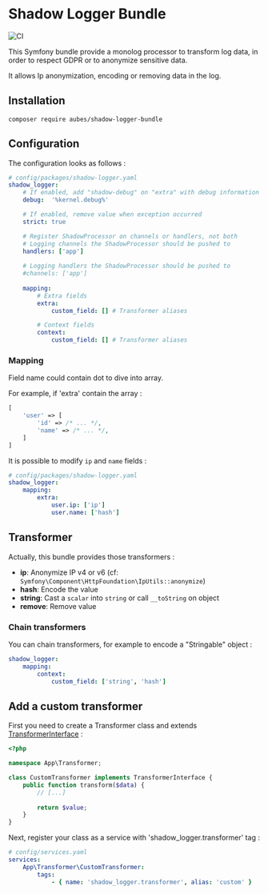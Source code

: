 # Shadow Logger Bundle

![CI](https://github.com/aubes/shadow-logger-bundle/actions/workflows/php.yml/badge.svg)

This Symfony bundle provide a monolog processor to transform log data, in order to respect GDPR or to anonymize sensitive data.

It allows Ip anonymization, encoding or removing data in the log.

## Installation

```shell
composer require aubes/shadow-logger-bundle
```

## Configuration

The configuration looks as follows :

```yaml
# config/packages/shadow-logger.yaml
shadow_logger:
    # If enabled, add "shadow-debug" on "extra" with debug information when exception occurred
    debug:  '%kernel.debug%'

    # If enabled, remove value when exception occurred
    strict: true

    # Register ShadowProcessor on channels or handlers, not both
    # Logging channels the ShadowProcessor should be pushed to
    handlers: ['app']
    
    # Logging handlers the ShadowProcessor should be pushed to
    #channels: ['app']
    
    mapping:
        # Extra fields
        extra:
            custom_field: [] # Transformer aliases

        # Context fields
        context:
            custom_field: [] # Transformer aliases
```

### Mapping

Field name could contain dot to dive into array.

For example, if 'extra' contain the array :

```php
[
    'user' => [
        'id' => /* ... */,
        'name' => /* ... */,
    ]
]
```

It is possible to modify `ip` and `name` fields  :

```yaml
# config/packages/shadow-logger.yaml
shadow_logger:
    mapping:
        extra:
            user.ip: ['ip']
            user.name: ['hash']
```

## Transformer

Actually, this bundle provides those transformers :
 * **ip**: Anonymize IP v4 or v6 (cf: `Symfony\Component\HttpFoundation\IpUtils::anonymize`)
 * **hash**: Encode the value
 * **string**: Cast a `scalar` into `string` or call `__toString` on object
 * **remove**: Remove value

### Chain transformers

You can chain transformers, for example to encode a "Stringable" object :

```yaml
shadow_logger:
    mapping:
        context:
            custom_field: ['string', 'hash']
```

## Add a custom transformer

First you need to create a Transformer class and extends [TransformerInterface](src/Transformer/TransformerInterface.php) :

```php
<?php

namespace App\Transformer;

class CustomTransformer implements TransformerInterface {
    public function transform($data) {
        // [...]
    
        return $value;
    }
}
```

Next, register your class as a service with 'shadow_logger.transformer' tag :

```yaml
# config/services.yaml
services:
    App\Transformer\CustomTransformer:
        tags:
            - { name: 'shadow_logger.transformer', alias: 'custom' }
```
